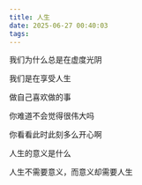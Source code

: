 ```yaml
---
title: 人生
date: 2025-06-27 00:40:03
tags:
---
```


我们为什么总是在虚度光阴

我们是在享受人生

做自己喜欢做的事

你难道不会觉得很伟大吗

你看看此时此刻多么开心啊

人生的意义是什么

人生不需要意义，而意义却需要人生